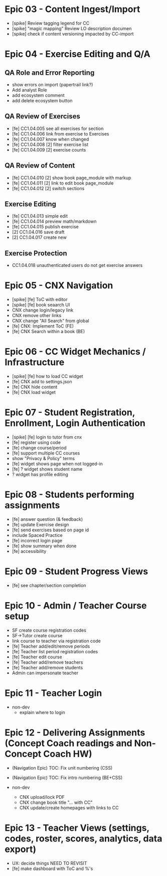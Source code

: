 # Epic 03 - Content Ingest/Import

- [spike] Review tagging legend for CC
- [spike] "magic mapping" Review LO description documen
- [spike] check if content versioning impacted by CC-import

# Epic 04 - Exercise Editing and Q/A

## QA Role and Error Reporting

- show errors on import (papertrail link?)
- Add analyst Role
- add ecosystem comment
- add delete ecosystem button

## QA Review of Exercises

- [fe] CC1.04.005 see all exercises for section 
- [fe] CC1.04.006 link from exercise to Exercises
- [fe] CC1.04.007 know when changed
- [fe] CC1.04.008 [2] filter exercise list
- [fe] CC1.04.009 [2] exercise counts


## QA Review of Content

- [fe] CC1.04.010 [2] show book page_module with markup
- [fe] CC1.04.011 [2] link to edit book page_module
- [fe] CC1.04.012 [2] switch sections


## Exercise Editing

- [fe] CC1.04.013 simple edit
- [fe] CC1.04.014 preview math/markdown
- [fe] CC1.04.015 publish exercise
- [2] CC1.04.016 save draft
- [2] CC1.04.017 create new


## Exercise Protection

- CC1.04.018 unauthenticated users do not get exercise answers



# Epic 05 - CNX Navigation

- [spike] [fe] ToC with editor
- [spike] [fe] book seaarch UI
- CNX change login/legacy link
- CNX remove other links
- CNX change "All Search" from global
- [fe] CNX: Implement ToC (FE)
- [fe] CNX Search within a book (BE)


# Epic 06 - CC Widget Mechanics / Infrastructure 

- [spike] [fe] how to load CC widget
- [fe] CNX add to settings.json
- [fe] CNX hide content
- [fe] CNX load widget


# Epic 07 - Student Registration, Enrollment, Login Authentication

- [spike] [fe] login to tutor from cnx
- [fe] register using code
- [fe] change course/period
- [fe] support multiple CC courses
- show "Privacy & Policy" terms
- [fe] widget shows page when not logged-in
- [fe] ? widget shows student name
- ? widget has profile editing


# Epic 08 - Students performing assignments

- [fe] answer question (& feedback)
- [fe] update Exercise design
- [fe] send exercises based on page id
- include Spaced Practice
- [fe] incorrect login page
- [fe] show summary when done
- [fe] accessibility


# Epic 09 - Student Progress Views

- [fe] see chapter/section completion 


# Epic 10 - Admin / Teacher Course setup

- SF create course registration codes
- SF->Tutor create course
- link course to teacher via registration code
- [fe] Teacher add/edit/remove periods
- [fe] Teacher list period registration codes
- [fe] Teacher edit course
- [fe] Teacher add/remove teachers
- [fe] Teacher add/remove students
- Admin can impersonate teacher


# Epic 11 - Teacher Login 

- non-dev
  - explain where to login


# Epic 12 - Delivering Assignments (Concept Coach readings and Non-Concept Coach HW)

- (Navigation Epic) TOC: Fix unit numbering (CSS)
- (Navigation Epic) TOC: Fix intro numbering (BE+CSS)

- non-dev
  - CNX upload/lock PDF
  - CNX change book title "... with CC"
  - CNX update/create homepages with links to CC


# Epic 13 - Teacher Views (settings, codes, roster, scores, analytics, data export)

- UX: decide things
NEED TO REVISIT
- [fe] make dashboard with ToC and %'s
